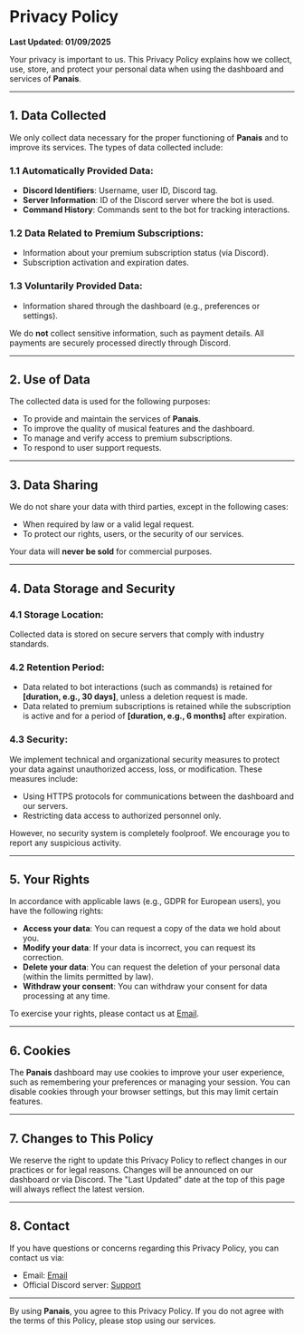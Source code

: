 # Privacy Policy

**Last Updated: 01/09/2025**

Your privacy is important to us. This Privacy Policy explains how we collect, use, store, and protect your personal data when using the dashboard and services of **Panais**.

---

## 1. **Data Collected**
We only collect data necessary for the proper functioning of **Panais** and to improve its services. The types of data collected include:

### 1.1 Automatically Provided Data:
- **Discord Identifiers**: Username, user ID, Discord tag.  
- **Server Information**: ID of the Discord server where the bot is used.  
- **Command History**: Commands sent to the bot for tracking interactions.  

### 1.2 Data Related to Premium Subscriptions:
- Information about your premium subscription status (via Discord).  
- Subscription activation and expiration dates.

### 1.3 Voluntarily Provided Data:
- Information shared through the dashboard (e.g., preferences or settings).  

We do **not** collect sensitive information, such as payment details. All payments are securely processed directly through Discord.

---

## 2. **Use of Data**
The collected data is used for the following purposes:
- To provide and maintain the services of **Panais**.  
- To improve the quality of musical features and the dashboard.  
- To manage and verify access to premium subscriptions.  
- To respond to user support requests.  

---

## 3. **Data Sharing**
We do not share your data with third parties, except in the following cases:
- When required by law or a valid legal request.  
- To protect our rights, users, or the security of our services.  

Your data will **never be sold** for commercial purposes.

---

## 4. **Data Storage and Security**
### 4.1 Storage Location:
Collected data is stored on secure servers that comply with industry standards.

### 4.2 Retention Period:
- Data related to bot interactions (such as commands) is retained for **[duration, e.g., 30 days]**, unless a deletion request is made.  
- Data related to premium subscriptions is retained while the subscription is active and for a period of **[duration, e.g., 6 months]** after expiration.

### 4.3 Security:
We implement technical and organizational security measures to protect your data against unauthorized access, loss, or modification. These measures include:
- Using HTTPS protocols for communications between the dashboard and our servers.  
- Restricting data access to authorized personnel only.  

However, no security system is completely foolproof. We encourage you to report any suspicious activity.

---

## 5. **Your Rights**
In accordance with applicable laws (e.g., GDPR for European users), you have the following rights:
- **Access your data**: You can request a copy of the data we hold about you.  
- **Modify your data**: If your data is incorrect, you can request its correction.  
- **Delete your data**: You can request the deletion of your personal data (within the limits permitted by law).  
- **Withdraw your consent**: You can withdraw your consent for data processing at any time.  

To exercise your rights, please contact us at [Email](contact@panais.xyz).

---

## 6. **Cookies**
The **Panais** dashboard may use cookies to improve your user experience, such as remembering your preferences or managing your session. You can disable cookies through your browser settings, but this may limit certain features.

---

## 7. **Changes to This Policy**
We reserve the right to update this Privacy Policy to reflect changes in our practices or for legal reasons. Changes will be announced on our dashboard or via Discord. The "Last Updated" date at the top of this page will always reflect the latest version.

---

## 8. **Contact**
If you have questions or concerns regarding this Privacy Policy, you can contact us via:  
- Email: [Email](contact@panais.xyz)  
- Official Discord server: [Support](https://discord.gg/5shqv9Kygv)  

---

By using **Panais**, you agree to this Privacy Policy. If you do not agree with the terms of this Policy, please stop using our services.
